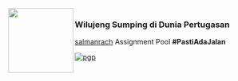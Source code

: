 <img align="left" src="https://cdn.discordapp.com/attachments/1057150235417264178/1108606750577406003/icon_1.png" width=130>

### Wilujeng Sumping di Dunia Pertugasan

[salmanrach](https://instagram.com/salmanrach30) Assignment Pool <b>#PastiAdaJalan</b>

[![pgp](https://img.shields.io/badge/sir-0x3A3035-313131?style=flat&labelColor=A384FA&color=DCF69F)](https://instagram.com/salmanrach30)
